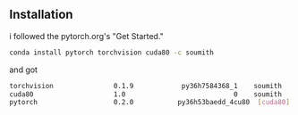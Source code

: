 ## Installation

i followed the pytorch.org's "Get Started."

```bash
conda install pytorch torchvision cuda80 -c soumith
```

and got

```bash
torchvision               0.1.9            py36h7584368_1    soumith
cuda80                    1.0                           0    soumith
pytorch                   0.2.0           py36h53baedd_4cu80  [cuda80]  soumith
```

